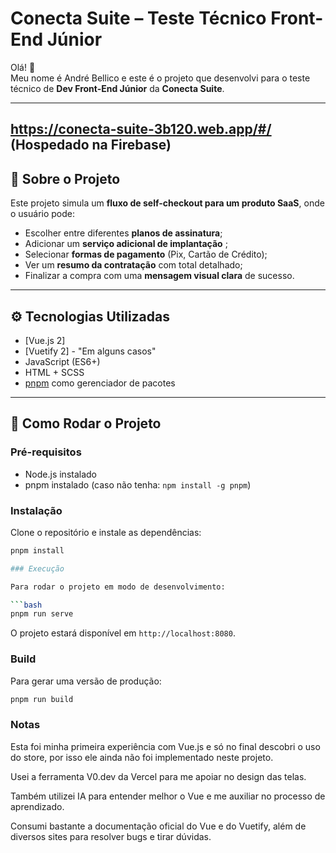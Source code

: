 # Conecta Suite – Teste Técnico Front-End Júnior

Olá! 👋  
Meu nome é André Bellico e este é o projeto que desenvolvi para o teste técnico de **Dev Front-End Júnior** da **Conecta Suite**.

---

## https://conecta-suite-3b120.web.app/#/ (Hospedado na Firebase)

## 🧾 Sobre o Projeto

Este projeto simula um **fluxo de self-checkout para um produto SaaS**, onde o usuário pode:

- Escolher entre diferentes **planos de assinatura**;
- Adicionar um **serviço adicional de implantação** ;
- Selecionar **formas de pagamento** (Pix, Cartão de Crédito);
- Ver um **resumo da contratação** com total detalhado;
- Finalizar a compra com uma **mensagem visual clara** de sucesso.

---

## ⚙️ Tecnologias Utilizadas

- [Vue.js 2]
- [Vuetify 2] - "Em alguns casos"
- JavaScript (ES6+)
- HTML + SCSS
- [pnpm](https://pnpm.io/) como gerenciador de pacotes

---

## 🚀 Como Rodar o Projeto

### Pré-requisitos

- Node.js instalado
- pnpm instalado (caso não tenha: `npm install -g pnpm`)

### Instalação

Clone o repositório e instale as dependências:

```bash
pnpm install

### Execução

Para rodar o projeto em modo de desenvolvimento:

```bash
pnpm run serve
```

O projeto estará disponível em `http://localhost:8080`.

### Build

Para gerar uma versão de produção:

```bash
pnpm run build
```



### Notas

Esta foi minha primeira experiência com Vue.js e só no final descobri o uso do store, por isso ele ainda não foi implementado neste projeto.

Usei a ferramenta V0.dev da Vercel para me apoiar no design das telas.

Também utilizei IA para entender melhor o Vue e me auxiliar no processo de aprendizado.

Consumi bastante a documentação oficial do Vue e do Vuetify, além de diversos sites para resolver bugs e tirar dúvidas.

